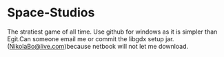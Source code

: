 # Space-Studios
The stratiest game of all time.
Use github for windows as it is simpler than Egit.Can someone email me or commit the libgdx setup jar. (NikolaBo@live.com)because netbook will not let me download.

